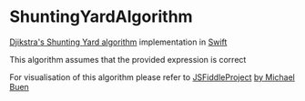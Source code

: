 # ShuntingYardAlgorithm

[Djikstra's Shunting Yard algorithm](https://en.wikipedia.org/wiki/Shunting_yard_algorithm) implementation in [Swift](https://www.swift.com/)

This algorithm assumes that the provided expression is correct

For visualisation of this algorithm please refer to [JSFiddleProject](http://jsfiddle.net/7jh9f/2/) [by Michael Buen](https://twitter.com/ienablemuch)
